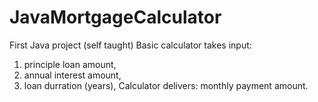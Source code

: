 # JavaMortgageCalculator
First Java project (self taught)
Basic calculator takes input:
  1. principle loan amount, 
  2. annual interest amount, 
  3. loan durration (years), 
Calculator delivers: monthly payment amount.
